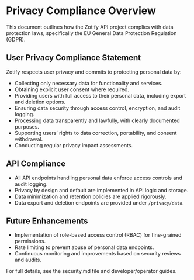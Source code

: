 # Privacy Compliance Overview

This document outlines how the Zotify API project complies with data protection laws, specifically the EU General Data Protection Regulation (GDPR).

## User Privacy Compliance Statement

Zotify respects user privacy and commits to protecting personal data by:

- Collecting only necessary data for functionality and services.
- Obtaining explicit user consent where required.
- Providing users with full access to their personal data, including export and deletion options.
- Ensuring data security through access control, encryption, and audit logging.
- Processing data transparently and lawfully, with clearly documented purposes.
- Supporting users’ rights to data correction, portability, and consent withdrawal.
- Conducting regular privacy impact assessments.

## API Compliance

- All API endpoints handling personal data enforce access controls and audit logging.
- Privacy by design and default are implemented in API logic and storage.
- Data minimization and retention policies are applied rigorously.
- Data export and deletion endpoints are provided under `/privacy/data`.

## Future Enhancements

- Implementation of role-based access control (RBAC) for fine-grained permissions.
- Rate limiting to prevent abuse of personal data endpoints.
- Continuous monitoring and improvements based on security reviews and audits.

For full details, see the security.md file and developer/operator guides.
